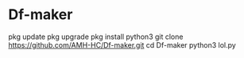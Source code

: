 # Df-maker

pkg update 
pkg upgrade 
pkg install python3 
git clone https://github.com/AMH-HC/Df-maker.git 
cd Df-maker 
python3 lol.py
